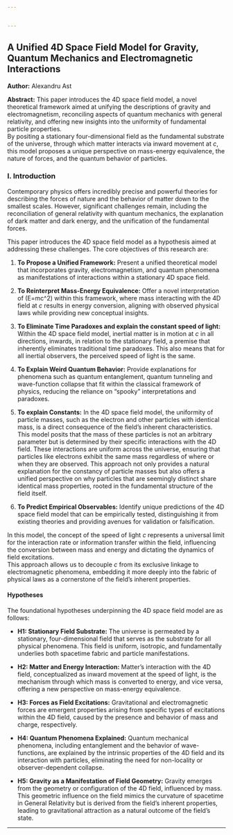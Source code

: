 ```yaml
---


---
```


<h2 id="a-unified-4d-space-field-model-for-gravity-quantum-mechanics-and-electromagnetic-interactions">A Unified 4D Space Field Model for Gravity, Quantum Mechanics and Electromagnetic Interactions</h2>
<p><strong>Author:</strong> Alexandru Ast</p>
<p><strong>Abstract:</strong> This paper introduces the 4D space field model, a novel theoretical framework aimed at unifying the descriptions of gravity and electromagnetism, reconciling aspects of quantum mechanics with general relativity, and offering new insights into the uniformity of fundamental particle properties.<br>
By positing a stationary four-dimensional field as the fundamental substrate of the universe, through which matter interacts via inward movement at <em>c</em>, this model proposes a unique perspective on mass-energy equivalence, the nature of forces, and the quantum behavior of particles.</p>
<h3 id="i.-introduction">I. Introduction</h3>
<p>Contemporary physics offers incredibly precise and powerful theories for describing the forces of nature and the behavior of matter down to the smallest scales. However, significant challenges remain, including the reconciliation of general relativity with quantum mechanics, the explanation of dark matter and dark energy, and the unification of the fundamental forces.</p>
<p>This paper introduces the 4D space field model as a hypothesis aimed at addressing these challenges. The core objectives of this research are:</p>
<ol>
<li>
<p><strong>To Propose a Unified Framework:</strong> Present a unified theoretical model that incorporates gravity, electromagnetism, and quantum phenomena as manifestations of interactions within a stationary 4D space field.</p>
</li>
<li>
<p><strong>To Reinterpret Mass-Energy Equivalence:</strong> Offer a novel interpretation of (E=mc^2) within this framework, where mass interacting with the 4D field at <em>c</em> results in energy conversion, aligning with observed physical laws while providing new conceptual insights.</p>
</li>
<li>
<p><strong>To Eliminate Time Paradoxes and explain the constant speed of light:</strong> Within the 4D space field model, inertial matter is in motion at <em>c</em> in all directions, inwards, in relation to the stationary field, a premise that inherently eliminates traditional time paradoxes. This also means that for all inertial observers, the perceived speed of light is the same.</p>
</li>
<li>
<p><strong>To Explain Weird Quantum Behavior:</strong> Provide explanations for phenomena such as quantum entanglement, quantum tunneling and wave-function collapse that fit within the classical framework of physics, reducing the reliance on “spooky” interpretations and paradoxes.</p>
</li>
<li>
<p><strong>To explain Constants:</strong> In the 4D space field model, the uniformity of particle masses, such as the electron and other particles with identical mass, is a direct consequence of the field’s inherent characteristics. This model posits that the mass of these particles is not an arbitrary parameter but is determined by their specific interactions with the 4D field. These interactions are uniform across the universe, ensuring that particles like electrons exhibit the same mass regardless of where or when they are observed. This approach not only provides a natural explanation for the constancy of particle masses but also offers a unified perspective on why particles that are seemingly distinct share identical mass properties, rooted in the fundamental structure of the field itself.</p>
</li>
<li>
<p><strong>To Predict Empirical Observables:</strong> Identify unique predictions of the 4D space field model that can be empirically tested, distinguishing it from existing theories and providing avenues for validation or falsification.</p>
</li>
</ol>
<p>In this model, the concept of the speed of light <em>c</em> represents a universal limit for the interaction rate or information transfer within the field, influencing the conversion between mass and energy and dictating the dynamics of field excitations.<br>
This approach allows us to decouple <em>c</em> from its exclusive linkage to electromagnetic phenomena, embedding it more deeply into the fabric of physical laws as a cornerstone of the field’s inherent properties.</p>
<h4 id="hypotheses">Hypotheses</h4>
<p>The foundational hypotheses underpinning the 4D space field model are as follows:</p>
<ul>
<li>
<p><strong>H1: Stationary Field Substrate:</strong> The universe is permeated by a stationary, four-dimensional field that serves as the substrate for all physical phenomena. This field is uniform, isotropic, and fundamentally underlies both spacetime fabric and particle manifestations.</p>
</li>
<li>
<p><strong>H2: Matter and Energy Interaction:</strong> Matter’s interaction with the 4D field, conceptualized as inward movement at the speed of light, is the mechanism through which mass is converted to energy, and vice versa, offering a new perspective on mass-energy equivalence.</p>
</li>
<li>
<p><strong>H3: Forces as Field Excitations:</strong> Gravitational and electromagnetic forces are emergent properties arising from specific types of excitations within the 4D field, caused by the presence and behavior of mass and charge, respectively.</p>
</li>
<li>
<p><strong>H4: Quantum Phenomena Explained:</strong> Quantum mechanical phenomena, including entanglement and the behavior of wave-functions, are explained by the intrinsic properties of the 4D field and its interaction with particles, eliminating the need for non-locality or observer-dependent collapse.</p>
</li>
<li>
<p><strong>H5: Gravity as a Manifestation of Field Geometry:</strong> Gravity emerges from the geometry or configuration of the 4D field, influenced by mass. This geometric influence on the field mimics the curvature of spacetime in General Relativity but is derived from the field’s inherent properties, leading to gravitational attraction as a natural outcome of the field’s state.</p>
</li>
</ul>
<hr>

